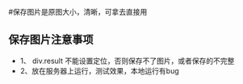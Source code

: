 
#保存图片是原图大小，清晰，可拿去直接用

## 保存图片注意事项
- 1、 div.result 不能设置定位，否则保存不了图片，或者保存的不完整
- 2、放在服务器上运行，测试效果，本地运行有bug